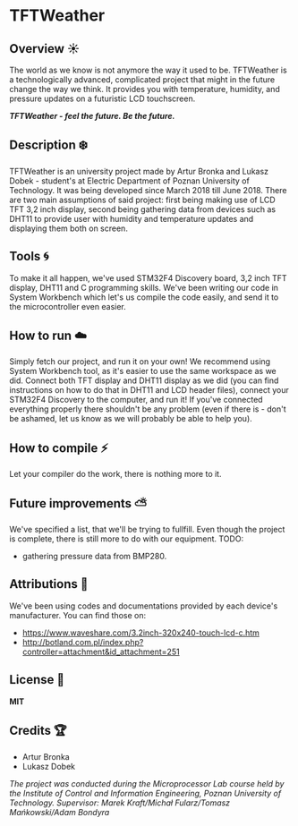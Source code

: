 # **TFTWeather**

## Overview :sunny:

The world as we know is not anymore the way it used to be. TFTWeather is a technologically advanced, complicated project that might in the future change the way we think.
It provides you with temperature, humidity, and pressure updates on a futuristic LCD touchscreen.

**_TFTWeather - feel the future. Be the future._**

## Description :snowflake:

TFTWeather is an university project made by Artur Bronka and Lukasz Dobek - student's at Electric Department of Poznan University of Technology. It was being developed since March 2018 till June 2018. There are two main assumptions of said project: first being making use of LCD TFT 3,2 inch display, second being gathering data from devices such as DHT11 to provide user with humidity and temperature updates and displaying them both on screen.

## Tools :cyclone:

To make it all happen, we've used STM32F4 Discovery board, 3,2 inch TFT display, DHT11 and C programming skills. We've been writing our code in System Workbench which let's us compile the code easily, and send it to the microcontroller even easier.

## How to run :cloud:

Simply fetch our project, and run it on your own! We recommend using System Workbench tool, as it's easier to use the same workspace as we did. Connect both TFT display and DHT11 display as we did (you can find instructions on how to do that in DHT11 and LCD header files), connect your STM32F4 Discovery to the computer, and run it! If you've connected everything properly there shouldn't be any problem (even if there is - don't be ashamed, let us know as we will probably be able to help you).

## How to compile :zap:

Let your compiler do the work, there is nothing more to it.

## Future improvements :partly_sunny:

We've specified a list, that we'll be trying to fullfill. Even though the project is complete, there is still more to do with our equipment.
TODO:
- gathering pressure data from BMP280.

## Attributions :game_die:

We've been using codes and documentations provided by each device's manufacturer. You can find those on:
- https://www.waveshare.com/3.2inch-320x240-touch-lcd-c.htm
- http://botland.com.pl/index.php?controller=attachment&id_attachment=251

## License :memo:

**MIT**

## Credits :trophy: 

- Artur Bronka
- Lukasz Dobek

*The project was conducted during the Microprocessor Lab course held by the Institute of Control and Information Engineering, Poznan University of Technology.
Supervisor: Marek Kraft/Michał Fularz/Tomasz Mańkowski/Adam Bondyra*
